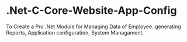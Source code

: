 # .Net-C-Core-Website-App-Config
To Create a Pro .Net Module for Managing Data of Employee..generating Reports, Application configuration, System Managament.
